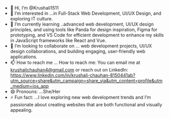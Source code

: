 - 👋 Hi, I’m @Krushali1511
- 👀 I’m interested in ...in Full-Stack Web Development, UI/UX Design, and exploring IT culture.
- 🌱 I’m currently learning ..advanced web development, UI/UX design principles, and using tools like Panda for design inspiration, 
Figma for prototyping, and VS Code for efficient development to enhance my skills in JavaScript frameworks like React and Vue.
- 💞️ I’m looking to collaborate on ...  web development projects, UI/UX design collaborations, and building engaging, user-friendly web applications.
- 📫 How to reach me ... How to reach me: You can email me at krushalichauhan4@gmail.com or reach out on LinkedIn: https://www.linkedin.com/in/krushali-chauhan-8150441ab?utm_source=share&utm_campaign=share_via&utm_content=profile&utm_medium=ios_app 
- 😄 Pronouns: ...She/Her
- ⚡ Fun fact: ...I love exploring new web development trends and I’m passionate about creating websites that are both functional and visually appealing.

<!---
Krushali1511/Krushali1511 is a ✨ special ✨ repository because its `README.md` (this file) appears on your GitHub profile.
You can click the Preview link to take a look at your changes.
--->
